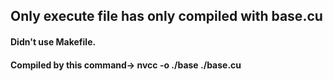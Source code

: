 ## Only execute file has only compiled with base.cu
#### Didn't use Makefile.
#### Compiled by this command-> nvcc -o ./base ./base.cu
